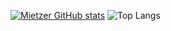 [![Mietzer GitHub stats](https://github-readme-stats.vercel.app/api?username=Mietzer)](https://github.com/anuraghazr/github-readme-stats)
![Top Langs]("https://github-readme-stats-ruby-one.vercel.app/api/top-langs/?username=Mietzer&theme=tokyonight)



